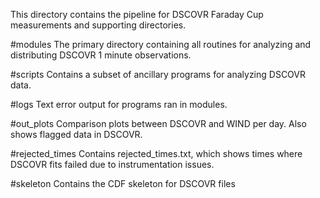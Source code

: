 This directory contains the pipeline for DSCOVR Faraday Cup measurements and supporting directories.

#modules
The primary directory containing all routines for analyzing and distributing DSCOVR 1 minute observations. 

#scripts
Contains a subset of ancillary programs for analyzing DSCOVR data.

#logs
Text error output for programs ran in modules.

#out_plots
Comparison plots between DSCOVR and WIND per day. Also shows flagged data in DSCOVR.

#rejected_times
Contains rejected_times.txt, which shows times where DSCOVR fits failed due to instrumentation issues.

#skeleton
Contains the CDF skeleton for DSCOVR files
